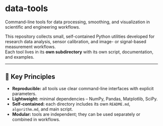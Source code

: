 # data-tools

Command-line tools for data processing, smoothing, and visualization in scientific and engineering workflows.

This repository collects small, self-contained Python utilities developed for research data analysis,
sensor calibration, and image- or signal-based measurement workflows.  
Each tool lives in its **own subdirectory** with its own script, documentation, and examples.

---

## 🧩 Key Principles

- **Reproducible:** all tools use clear command-line interfaces with explicit parameters.  
- **Lightweight:** minimal dependencies – NumPy, Pandas, Matplotlib, SciPy.  
- **Self-contained:** each directory includes its own `README.md`, `algorithm.md`, and main script.  
- **Modular:** tools are independent; they can be used separately or combined in workflows.



